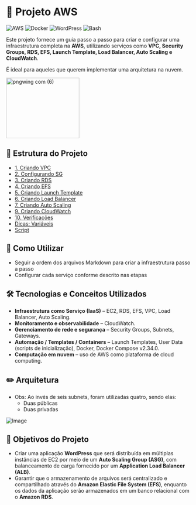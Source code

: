 # 🚀 Projeto AWS

![AWS](https://img.shields.io/badge/AWS-Cloud-orange?logo=amazon-aws) ![Docker](https://img.shields.io/badge/Docker-Container-blue?logo=docker) ![WordPress](https://img.shields.io/badge/WordPress-CMS-blue?logo=wordpress) ![Bash](https://img.shields.io/badge/Bash-Scripting-green?logo=gnu-bash)


Este projeto fornece um guia passo a passo para criar e configurar uma infraestrutura completa na **AWS**, utilizando serviços como **VPC, Security Groups, RDS, EFS, Launch Template, Load Balancer, Auto Scaling e CloudWatch**.  


É ideal para aqueles que querem implementar uma arquitetura na nuvem.



  <img width="200" height="165" alt="pngwing com (6)" src="https://github.com/user-attachments/assets/e3209c76-d5e2-43a3-9570-95d0b334e667" />


## 📂 Estrutura do Projeto

  - [1. Criando VPC](https://github.com/VitoriaAmelia/AWS--ProjetoWP/blob/main/1.%20CriandoVPC.md)
  - [2. Configurando SG](https://github.com/VitoriaAmelia/AWS--ProjetoWP/blob/main/2.%20Configurando%20SG.md)
  - [3. Criando RDS](https://github.com/VitoriaAmelia/AWS--ProjetoWP/blob/main/3.%20Criando%20RDS.md)
  - [4. Criando EFS](https://github.com/VitoriaAmelia/AWS--ProjetoWP/blob/main/4.%20Criando%20EFS.md)
  - [5. Criando Launch Template](https://github.com/VitoriaAmelia/AWS--ProjetoWP/blob/main/5.%20Criando%20Launch%20Template.md)
  - [6. Criando Load Balancer](https://github.com/VitoriaAmelia/AWS--ProjetoWP/blob/main/6.%20Criando%20Load%20Balancer.md)
  - [7. Criando Auto Scaling](https://github.com/VitoriaAmelia/AWS--ProjetoWP/blob/main/7.%20Criando%20Auto%20Scaling.md)
  - [9. Criando CloudWatch](https://github.com/VitoriaAmelia/AWS--ProjetoWP/blob/main/9.%20Criando%20CloudWatch.md)
  - [10. Verificações](https://github.com/VitoriaAmelia/AWS--ProjetoWP/blob/main/10.%20Verfica%C3%A7%C3%B5es.md)
  - [Dicas: Variáveis](https://github.com/VitoriaAmelia/AWS--ProjetoWP/blob/main/Dicas%3A%20Vari%C3%A1veis.md)
  - [Script](https://github.com/VitoriaAmelia/AWS--ProjetoWP/blob/main/script-aws.sh)


## 📝 Como Utilizar

  - Seguir a ordem dos arquivos Markdown para criar a infraestrutura passo a passo  
  - Configurar cada serviço conforme descrito nas etapas 


## 🛠 Tecnologias e Conceitos Utilizados

  - **Infraestrutura como Serviço (IaaS)** – EC2, RDS, EFS, VPC, Load Balancer, Auto Scaling.  
  - **Monitoramento e observabilidade** – CloudWatch.  
  - **Gerenciamento de rede e segurança** – Security Groups, Subnets, Gateways.  
  - **Automação / Templates / Containers** – Launch Templates, User Data (scripts de inicialização), Docker, Docker Compose v2.34.0.  
  - **Computação em nuvem** – uso de AWS como plataforma de cloud computing.

## ✏️ Arquitetura
  - Obs: Ao invés de seis subnets, foram utilizadas quatro, sendo elas:
    - Duas públicas
    - Duas privadas

  ![Image](https://github.com/user-attachments/assets/fb8f3c81-d449-4eaf-ae4e-12e01a643429)

## 🎯 Objetivos do Projeto

  - Criar uma aplicação **WordPress** que será distribuída em múltiplas instâncias de EC2 por meio de um **Auto Scaling Group (ASG)**, com balanceamento de carga fornecido por um **Application Load Balancer (ALB)**.  
  - Garantir que o armazenamento de arquivos será centralizado e compartilhado através do **Amazon Elastic File System (EFS)**, enquanto os dados da aplicação serão armazenados em um banco relacional com o **Amazon RDS**.





